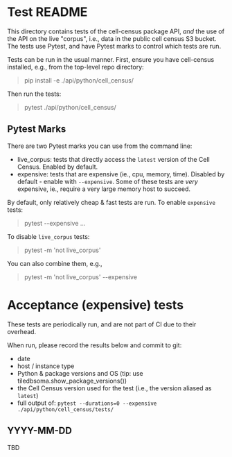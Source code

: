 # Test README

This directory contains tests of the cell-census package API, _and_ the use of the API on the
live "corpus", i.e., data in the public cell census S3 bucket. The tests use Pytest, and have
Pytest marks to control which tests are run.

Tests can be run in the usual manner. First, ensure you have cell-census installed, e.g., from the top-level repo directory:

> pip install -e ./api/python/cell_census/

Then run the tests:

> pytest ./api/python/cell_census/

## Pytest Marks

There are two Pytest marks you can use from the command line:

- live_corpus: tests that directly access the `latest` version of the Cell Census. Enabled by default.
- expensive: tests that are expensive (ie., cpu, memory, time). Disabled by default - enable with `--expensive`. Some of these tests are _very_ expensive, ie., require a very large memory host to succeed.

By default, only relatively cheap & fast tests are run. To enable `expensive` tests:

> pytest --expensive ...

To disable `live_corpus` tests:

> pytest -m 'not live_corpus'

You can also combine them, e.g.,

> pytest -m 'not live_corpus' --expensive

# Acceptance (expensive) tests

These tests are periodically run, and are not part of CI due to their overhead.

When run, please record the results below and commit to git:

- date
- host / instance type
- Python & package versions and OS (tip: use tiledbsoma.show_package_versions())
- the Cell Census version used for the test (i.e., the version aliased as `latest`)
- full output of: `pytest --durations=0 --expensive ./api/python/cell_census/tests/`

## YYYY-MM-DD

TBD
